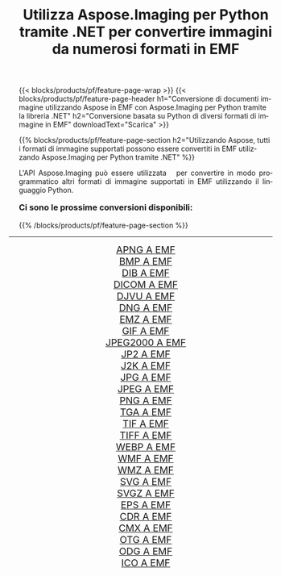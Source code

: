 ﻿---
title: Utilizza Aspose.Imaging per Python tramite .NET per convertire immagini da numerosi formati in EMF 
weight: 3920
url: /it/python-net/conversion/to/emf/ 
lang: it
langdirlevel: 2
locales: zh-hans,ja,it,ru,de,es,fr,nl,id,lt,pl,pt,vi,tr,ko,zh-hant,ar,hi,th,sv,cs,uk,he
description: Puoi utilizzare Aspose.Imaging per Python tramite la libreria .NET per convertire da una varietà di formati in EMF
---

{{< blocks/products/pf/feature-page-wrap >}}
{{< blocks/products/pf/feature-page-header h1="Conversione di documenti immagine utilizzando Aspose in EMF con Aspose.Imaging per Python tramite la libreria .NET" h2="Conversione basata su Python di diversi formati di immagine in EMF" downloadText="Scarica" >}}


{{% blocks/products/pf/feature-page-section  h2="Utilizzando Aspose, tutti i formati di immagine supportati possono essere convertiti in EMF utilizzando Aspose.Imaging per Python tramite .NET" %}}
<p align=justify>L'API Aspose.Imaging può essere utilizzata   per convertire in modo programmatico altri formati di immagine supportati in EMF utilizzando il linguaggio Python.</p>
<h3 style="margin-top:16px;">
Ci sono le prossime conversioni disponibili:
</h3>
{{% /blocks/products/pf/feature-page-section %}}
<div class="container-fluid productfamilypage bg-gray">
    <div class="convertypes bg-gray agp-content section">
        <div class="container">
		<hr style="margin-left:-20px;"/>
		<div class="row other-converters" style="gap: 10px;font-size: 19px;text-align:center;">
		    <div class='col-md-3 other-converter remove-lp remove-rp'><a href="/imaging/it/python-net/conversion/apng-to-emf/" style="padding:15px;">APNG A EMF</a></div>
<div class='col-md-3 other-converter remove-lp remove-rp'><a href="/imaging/it/python-net/conversion/bmp-to-emf/" style="padding:15px;">BMP A EMF</a></div>
<div class='col-md-3 other-converter remove-lp remove-rp'><a href="/imaging/it/python-net/conversion/dib-to-emf/" style="padding:15px;">DIB A EMF</a></div>
<div class='col-md-3 other-converter remove-lp remove-rp'><a href="/imaging/it/python-net/conversion/dicom-to-emf/" style="padding:15px;">DICOM A EMF</a></div>
<div class='col-md-3 other-converter remove-lp remove-rp'><a href="/imaging/it/python-net/conversion/djvu-to-emf/" style="padding:15px;">DJVU A EMF</a></div>
<div class='col-md-3 other-converter remove-lp remove-rp'><a href="/imaging/it/python-net/conversion/dng-to-emf/" style="padding:15px;">DNG A EMF</a></div>
<div class='col-md-3 other-converter remove-lp remove-rp'><a href="/imaging/it/python-net/conversion/emz-to-emf/" style="padding:15px;">EMZ A EMF</a></div>
<div class='col-md-3 other-converter remove-lp remove-rp'><a href="/imaging/it/python-net/conversion/gif-to-emf/" style="padding:15px;">GIF A EMF</a></div>
<div class='col-md-3 other-converter remove-lp remove-rp'><a href="/imaging/it/python-net/conversion/jpeg2000-to-emf/" style="padding:15px;">JPEG2000 A EMF</a></div>
<div class='col-md-3 other-converter remove-lp remove-rp'><a href="/imaging/it/python-net/conversion/jp2-to-emf/" style="padding:15px;">JP2 A EMF</a></div>
<div class='col-md-3 other-converter remove-lp remove-rp'><a href="/imaging/it/python-net/conversion/j2k-to-emf/" style="padding:15px;">J2K A EMF</a></div>
<div class='col-md-3 other-converter remove-lp remove-rp'><a href="/imaging/it/python-net/conversion/jpg-to-emf/" style="padding:15px;">JPG A EMF</a></div>
<div class='col-md-3 other-converter remove-lp remove-rp'><a href="/imaging/it/python-net/conversion/jpeg-to-emf/" style="padding:15px;">JPEG A EMF</a></div>
<div class='col-md-3 other-converter remove-lp remove-rp'><a href="/imaging/it/python-net/conversion/png-to-emf/" style="padding:15px;">PNG A EMF</a></div>
<div class='col-md-3 other-converter remove-lp remove-rp'><a href="/imaging/it/python-net/conversion/tga-to-emf/" style="padding:15px;">TGA A EMF</a></div>
<div class='col-md-3 other-converter remove-lp remove-rp'><a href="/imaging/it/python-net/conversion/tif-to-emf/" style="padding:15px;">TIF A EMF</a></div>
<div class='col-md-3 other-converter remove-lp remove-rp'><a href="/imaging/it/python-net/conversion/tiff-to-emf/" style="padding:15px;">TIFF A EMF</a></div>
<div class='col-md-3 other-converter remove-lp remove-rp'><a href="/imaging/it/python-net/conversion/webp-to-emf/" style="padding:15px;">WEBP A EMF</a></div>
<div class='col-md-3 other-converter remove-lp remove-rp'><a href="/imaging/it/python-net/conversion/wmf-to-emf/" style="padding:15px;">WMF A EMF</a></div>
<div class='col-md-3 other-converter remove-lp remove-rp'><a href="/imaging/it/python-net/conversion/wmz-to-emf/" style="padding:15px;">WMZ A EMF</a></div>
<div class='col-md-3 other-converter remove-lp remove-rp'><a href="/imaging/it/python-net/conversion/svg-to-emf/" style="padding:15px;">SVG A EMF</a></div>
<div class='col-md-3 other-converter remove-lp remove-rp'><a href="/imaging/it/python-net/conversion/svgz-to-emf/" style="padding:15px;">SVGZ A EMF</a></div>
<div class='col-md-3 other-converter remove-lp remove-rp'><a href="/imaging/it/python-net/conversion/eps-to-emf/" style="padding:15px;">EPS A EMF</a></div>
<div class='col-md-3 other-converter remove-lp remove-rp'><a href="/imaging/it/python-net/conversion/cdr-to-emf/" style="padding:15px;">CDR A EMF</a></div>
<div class='col-md-3 other-converter remove-lp remove-rp'><a href="/imaging/it/python-net/conversion/cmx-to-emf/" style="padding:15px;">CMX A EMF</a></div>
<div class='col-md-3 other-converter remove-lp remove-rp'><a href="/imaging/it/python-net/conversion/otg-to-emf/" style="padding:15px;">OTG A EMF</a></div>
<div class='col-md-3 other-converter remove-lp remove-rp'><a href="/imaging/it/python-net/conversion/odg-to-emf/" style="padding:15px;">ODG A EMF</a></div>
<div class='col-md-3 other-converter remove-lp remove-rp'><a href="/imaging/it/python-net/conversion/ico-to-emf/" style="padding:15px;">ICO A EMF</a></div>
                </div>
        </div>
    </div>
</div>
<br/>

